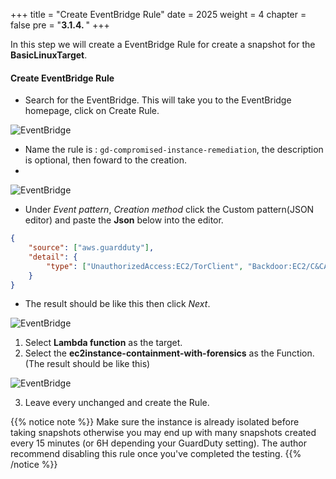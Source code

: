 +++
title = "Create EventBridge Rule"
date = 2025
weight = 4
chapter = false
pre = "<b>3.1.4. </b>"
+++

In this step we will create a EventBridge Rule for create a snapshot for the **BasicLinuxTarget**.

<!-- #### **Create EventBridge Rule**: -->

#### Create EventBridge Rule
- Search for the EventBridge. This will take you to the EventBridge homepage, click on Create Rule.

![EventBridge](/images/3/3.1/3.1.4/Create_rule.png?width=90pc)

- Name the rule is : `gd-compromised-instance-remediation`, the description is optional, then foward to the creation.
- 
![EventBridge](/images/3/3.1/3.1.4/Create_rule_naming.png?width=90pc)

- Under _Event pattern_, _Creation method_ click the Custom pattern(JSON editor) and paste the **Json** below into the editor.
```json
{
    "source": ["aws.guardduty"],
    "detail": {
        "type": ["UnauthorizedAccess:EC2/TorClient", "Backdoor:EC2/C&CActivity.B!DNS", "Trojan:EC2/DNSDataExfiltration", "CryptoCurrency:EC2/BitcoinTool.B", "CryptoCurrency:EC2/BitcoinTool.B!DNS"]
    }
}
```
- The result should be like this then click _Next_.

![EventBridge](/images/3/3.1/3.1.4/Create_rule_event_pattern.png?width=90pc)

1. Select **Lambda function** as the target.
2. Select the **ec2instance-containment-with-forensics** as the Function. (The result should be like this)

![EventBridge](/images/3/3.1/3.1.4/Create_rule_event_target.png?width=90pc)

3. Leave every unchanged and create the Rule.

{{% notice note %}}
Make sure the instance is already isolated before taking snapshots otherwise you may end up with many snapshots created every 15 minutes 
(or 6H depending your GuardDuty setting). The author recommend disabling this rule once you've completed the testing.
{{% /notice %}}

